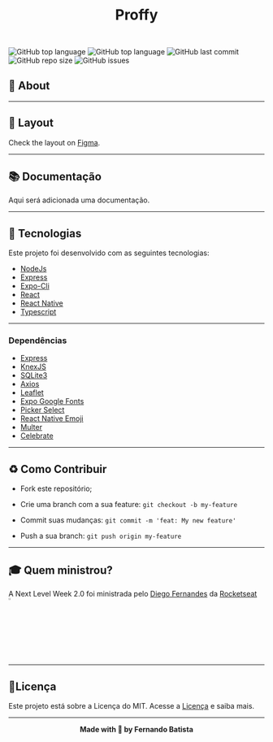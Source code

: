 <h1 align="center">Proffy</h1>
<p align="center">
<img src=""/>
</p>

<p align="center">
<img src=""/>
</p>

![GitHub top language](https://img.shields.io/github/languages/count/Nandosbx/proffy) 
![GitHub top language](https://img.shields.io/github/languages/top/Nandosbx/proffy) ![GitHub last commit](https://img.shields.io/github/last-commit/Nandosbx/proffy) ![GitHub repo size](https://img.shields.io/github/repo-size/Nandosbx/proffy) ![GitHub issues](https://img.shields.io/github/issues/Nandosbx/proffy)

 

<h2>📖 About</h2>



------------
<h2>🔖 Layout</h2>

Check the layout on <a href="https://www.figma.com/file/GHGS126t7WYjnPZdRKChJF/Proffy-Web">Figma</a>.

------------

<h2>📚 Documentação</h2>

Aqui será adicionada uma documentação.

------------

<h2>🚀 Tecnologias</h2>

Este projeto foi desenvolvido com as seguintes tecnologias:
- [NodeJs](https://nodejs.org/en/ "NodeJs")
- [Express](https://expressjs.com/ "Express")
- [Expo-Cli](https://expo.io/tools#cli "Expo-Cli")
- [React](https://reactjs.org/ "React")
- [React Native](https://reactnative.dev/ "React Native")
- [Typescript](https://www.typescriptlang.org/ "Typescript")

------------


<h3>Dependências</h3>

- [Express](https://expressjs.com/ "Express")
- [KnexJS](http://knexjs.org/ "KnexJS")
- [SQLite3](https://www.npmjs.com/package/sqlite3 "SQLite3")
- [Axios](https://www.npmjs.com/package/axios "Axios")
- [Leaflet](https://leafletjs.com/ "Leaflet")
- [Expo Google Fonts](https://github.com/expo/google-fonts " [Expo Google Fonts]")
- [Picker Select](https://www.npmjs.com/package/react-native-picker-select "Picker Select")
- [React Native Emoji](https://github.com/EricPKerr/react-native-emoji "React Native Emoji")
- [Multer](https://www.npmjs.com/package/multer "Multer")
- [Celebrate](https://www.npmjs.com/package/celebrate "Celebrate")

------------


<h2>♻️ Como Contribuir</h2>

- Fork este repositório;

- Crie uma branch com a sua feature: `git checkout -b my-feature`

- Commit suas mudanças: `git commit -m 'feat: My new feature'`

- Push a sua branch: `git push origin my-feature`

------------

<h2>🎓 Quem ministrou?</h2>
A Next Level Week 2.0 foi ministrada pelo <a href="https://github.com/diego3g">Diego Fernandes</a> da <a href="https://rocketseat.com.br/">Rocketseat</a><img src="./.github/rocketseatEmoji.png" width="3%" height="3%"/>

------------


<h2>📃Licença</h2>

Este projeto está sobre a Licença do MIT. Acesse a <a href="https://github.com/Nandosbx/Ecoleta/blob/master/LICENSE.md">Licença</a> e saiba mais.

------------


<footer align="center">
 <strong align="center">Made with 💜 by Fernando Batista</strong>
</footer>